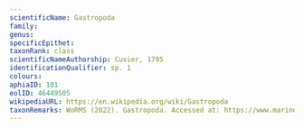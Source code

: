```yaml
---
scientificName: Gastropoda
family: 
genus: 
specificEpithet: 
taxonRank: class
scientificNameAuthorship: Cuvier, 1795
identificationQualifier: sp. 1
colours:
aphiaID: 101
eolID: 46449505
wikipediaURL: https://en.wikipedia.org/wiki/Gastropoda
taxonRemarks: WoRMS (2022). Gastropoda. Accessed at: https://www.marinespecies.org/aphia.php?p=taxdetails&id=101 on 2022-02-24
---
```

